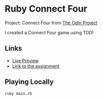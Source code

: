 # Ruby Connect Four
Project: Connect Four from [The Odin Project](https://www.theodinproject.com/about)

I created a Connect Four game using TDD!

## Links
- [Live Preview](https://replit.com/@morfenza/rubyConnectFour?v=1)
- [Link to the assignment](https://www.theodinproject.com/lessons/ruby-connect-four)

## Playing Locally
```console
ruby main.rb
```